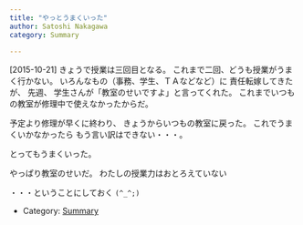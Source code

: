 ```yaml
---
title: "やっとうまくいった"
author: Satoshi Nakagawa
category: Summary

---
```


[2015-10-21]  きょうで授業は三回目となる。
これまで二回、どうも授業がうまく行かない。
いろんなもの（事務、学生、ＴＡなどなど）に
責任転嫁してきたが、
先週、
学生さんが「教室のせいですよ」と言ってくれた。
これまでいつもの教室が修理中で使えなかったからだ。

 予定より修理が早くに終わり、
きょうからいつもの教室に戻った。
これでうまくいかなかったら
もう言い訳はできない・・・。
<!--more-->

 とってもうまくいった。

 やっぱり教室のせいだ。
わたしの授業力はおとろえていない

 ・・・ということにしておく `(^_^;)`

- Category: [Summary](categories.html#Summary)

